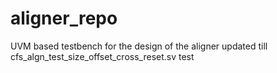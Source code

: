 # aligner_repo
UVM based testbench for the design of the aligner
updated till cfs_algn_test_size_offset_cross_reset.sv test

